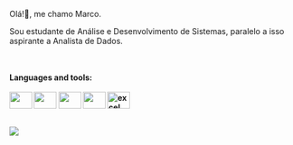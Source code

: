 Olá!👋, me chamo Marco.

Sou estudante de Análise e Desenvolvimento de Sistemas, paralelo a isso aspirante a Analista de Dados.

<br/>
<br/>
<strong>Languages and tools:
<br/>
<br/>
<div style="display: inline-block;">
  <img height="30" width="40"  src="https://cdn.jsdelivr.net/gh/devicons/devicon/icons/html5/html5-original.svg" />
  <img height="30" width="40" src="https://cdn.jsdelivr.net/gh/devicons/devicon/icons/css3/css3-original.svg" />
  <img height="30" width="40" src="https://cdn.jsdelivr.net/gh/devicons/devicon@latest/icons/mysql/mysql-original.svg" />   
  <img height="30" width="40" src="https://cdn.jsdelivr.net/gh/devicons/devicon@latest/icons/postgresql/postgresql-original-wordmark.svg" />
  <img src="https://camo.githubusercontent.com/2b30bbf2d9553419d55f408d417310bcfa9276f17f21f6374f444179fdf3ccf1/68747470733a2f2f7365656b6c6f676f2e636f6d2f696d616765732f452f657863656c2d6c6f676f2d393734424646394342392d7365656b6c6f676f2e636f6d2e706e67" alt="excel" width="40" height="30" data-canonical-src="https://seeklogo.com/images/E/excel-logo-974BFF9CB9-seeklogo.com.png" style="max-width: 100%;">
</div>
    
##

<a href="https://www.linkedin.com/in/marco-asouza/" target="_blank"><img src="https://img.shields.io/badge/-LinkedIn-%230077B5?style=for-the-badge&logo=linkedin&logoColor=white" target="_blank"/></a>
